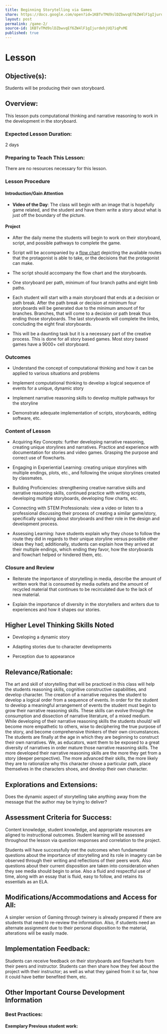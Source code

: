 ```yaml
---
title: Beginning Storytelling via Games
share: https://docs.google.com/open?id=1KBTvTMd9slDZbwvqEf6ZW4lF1gIjurdehjUQ7iqPxME
layout: post
permalink: /game-2/
source-id: 1KBTvTMd9slDZbwvqEf6ZW4lF1gIjurdehjUQ7iqPxME
published: true
---
```

#  Lesson

##  Objective(s):

Students will be producing their own storyboard.

##  Overview:

This lesson puts computational thinking and narrative reasoning to work in the development in the storyboard.

###  Expected Lesson Duration:

2 days

###  Preparing to Teach This Lesson:

There are no resources necessary for this lesson.

   

###  Lesson Procedure

  

####   Introduction/Gain Attention

    

-  **Video of the Day**: The class will begin with an image that is hopefully game related, and the student and have them write a story about what is just off the boundary of the picture.

####  Project

-   After the daily meme the students will begin to work on their storyboard, script, and possible pathways to complete the game.

    

-   Script will be accompanied by a [flow chart](https://www.draw.io/) depicting the available routes that the protagonist is able to take, or the decisions that the protagonist can make.

    

-   The script should accompany the flow chart and the storyboards.

    

-   One storyboard per path, minimum of four branch paths and eight limb paths.

    

-   Each student will start with a main storyboard that ends at a decision or path break. After the path break or decision at minimum four storyboards will be generated due to the minimum amount of for branches. Branches, that will come to a decision or path break thus ending those storyboards. The last storyboards will complete the limbs, concluding the eight final storyboards.

    

-   This will be a daunting task but it is a necessary part of the creative process. This is done for all story based games. Most story based games have a 9000+ cell storyboard.

    

###  Outcomes

-   Understand the concept of computational thinking and how it can be applied to various situations and problems

    

-   Implement computational thinking to develop a logical sequence of events for a unique, dynamic story

    

-   Implement narrative reasoning skills to develop multiple pathways for the storyline

    

-   Demonstrate adequate implementation of scripts, storyboards, editing software, etc.

###  Content of Lesson

- Acquiring Key Concepts: further developing narrative reasoning, creating unique storylines and narratives. Practice and experience with documentation for stories and video games. Grasping the purpose and correct use of flowcharts.

- Engaging in Experiential Learning: creating unique storylines with multiple endings, plots, etc., and following the unique storylines created by classmates.

- Building Proficiencies: strengthening creative narrative skills and narrative reasoning skills, continued practice with writing scripts, developing multiple storyboards, developing flow charts, etc.

- Connecting with STEM Professionals: view a video or listen to a professional discussing their process of creating a similar game/story, specifically speaking about storyboards and their role in the design and development process.

- Assessing Learning: have students explain why they chose to follow the route they did in regards to their unique storyline versus possible other ideas they had; additionally, students can explain how they arrived at their multiple endings, which ending they favor, how the storyboards and flowchart helped or hindered them, etc.

    

###   Closure and Review

-   Reiterate the importance of storytelling in media, describe the amount of written work that is consumed by media outlets and the amount of recycled material that continues to be recirculated due to the lack of new material.

    

-   Explain the importance of diversity in the storytellers and writers due to experiences and how it shapes our stories.

    

##  Higher Level Thinking Skills Noted

    

-   Developing a dynamic story

    

-   Adapting stories due to character developments

    

-   Perception due to appearance

    

##  Relevance/Rationale:

The art and skill of storytelling that will be practiced in this class will help the students reasoning skills, cognitive constructive capabilities, and develop character. The creation of a narrative requires the student to develop a logical order from a sequence of events. In order for the student to develop a meaningful arrangement of events the student must begin to grow their narrative reasoning skills. These skills can evolve through the consumption and dissection of narrative literature, of a mixed medium. While developing of their narrative reasoning skills the students should/ will become more empathetic to others, wise to deciphering the true purpose of the story, and become comprehensive thinkers of their own circumstances. The students are finally at the age in which they are beginning to construct their own narratives. We, as educators, want them to be exposed to a great diversity of narratives in order mature those narrative reasoning skills. The more developed their narrative reasoning skills are the more they get from a story (deeper perspective). The more advanced their skills, the more likely they are to rationalize why this character chose a particular path, place themselves in the characters shoes, and develop their own character.

  

##  Explorations and Extensions:

Does the dynamic aspect of storytelling take anything away from the message that the author may be trying to deliver?

##  Assessment Criteria for Success:

Content knowledge, student knowledge, and appropriate resources are aligned to instructional outcomes. Student learning will be assessed throughout the lesson via question responses and correlation to the project.

Students will have successfully met the outcomes when fundamental questions about the importance of storytelling and its role in imagery can be observed through their writing and reflections of their peers work. Also questions about their current disposition are taken into consideration when they see media should begin to arise. Also a fluid and respectful use of time, along with an essay that is fluid, easy to follow, and retains its essentials as an ELA.

##  Modifications/Accommodations and Access for All:

A simpler version of Gaming through twinery is already prepared if there are students that need to re-review the information. Also, if students need an alternate assignment due to their personal disposition to the material, alterations will be easily made.

##  Implementation Feedback:

Students can receive feedback on their storyboards and flowcharts from their peers and instructor. Students can then share how they feel about the project with their instructor; as well as what they gained from it so far, how it could have better benefited them, etc.

##  Other Important Course Development Information

###  Best Practices:

#### Exemplary Previous student work:


